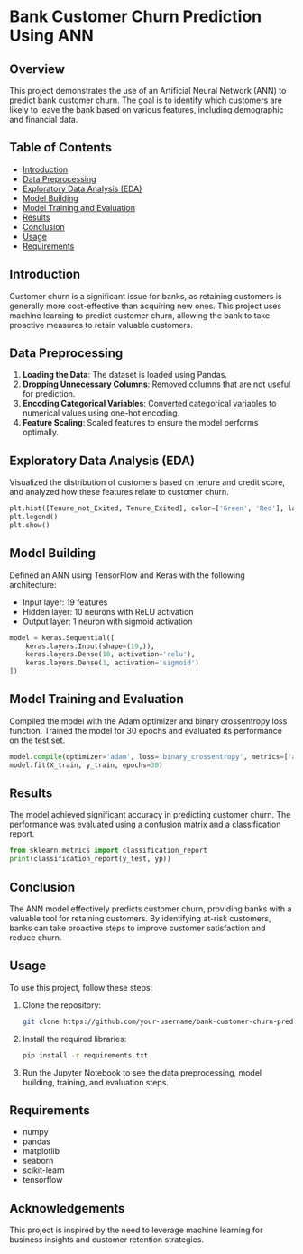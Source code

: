 # Bank Customer Churn Prediction Using ANN

## Overview

This project demonstrates the use of an Artificial Neural Network (ANN) to predict bank customer churn. The goal is to identify which customers are likely to leave the bank based on various features, including demographic and financial data.

## Table of Contents

- [Introduction](#introduction)
- [Data Preprocessing](#data-preprocessing)
- [Exploratory Data Analysis (EDA)](#exploratory-data-analysis-eda)
- [Model Building](#model-building)
- [Model Training and Evaluation](#model-training-and-evaluation)
- [Results](#results)
- [Conclusion](#conclusion)
- [Usage](#usage)
- [Requirements](#requirements)

## Introduction

Customer churn is a significant issue for banks, as retaining customers is generally more cost-effective than acquiring new ones. This project uses machine learning to predict customer churn, allowing the bank to take proactive measures to retain valuable customers.

## Data Preprocessing

1. **Loading the Data**: The dataset is loaded using Pandas.
2. **Dropping Unnecessary Columns**: Removed columns that are not useful for prediction.
3. **Encoding Categorical Variables**: Converted categorical variables to numerical values using one-hot encoding.
4. **Feature Scaling**: Scaled features to ensure the model performs optimally.

## Exploratory Data Analysis (EDA)

Visualized the distribution of customers based on tenure and credit score, and analyzed how these features relate to customer churn.

```python
plt.hist([Tenure_not_Exited, Tenure_Exited], color=['Green', 'Red'], label=['Not Exited', 'Exited'])
plt.legend()
plt.show()
```

## Model Building

Defined an ANN using TensorFlow and Keras with the following architecture:

- Input layer: 19 features
- Hidden layer: 10 neurons with ReLU activation
- Output layer: 1 neuron with sigmoid activation

```python
model = keras.Sequential([
    keras.layers.Input(shape=(19,)),
    keras.layers.Dense(10, activation='relu'),
    keras.layers.Dense(1, activation='sigmoid')
])
```

## Model Training and Evaluation

Compiled the model with the Adam optimizer and binary crossentropy loss function. Trained the model for 30 epochs and evaluated its performance on the test set.

```python
model.compile(optimizer='adam', loss='binary_crossentropy', metrics=['accuracy'])
model.fit(X_train, y_train, epochs=30)
```

## Results

The model achieved significant accuracy in predicting customer churn. The performance was evaluated using a confusion matrix and a classification report.

```python
from sklearn.metrics import classification_report
print(classification_report(y_test, yp))
```

## Conclusion

The ANN model effectively predicts customer churn, providing banks with a valuable tool for retaining customers. By identifying at-risk customers, banks can take proactive steps to improve customer satisfaction and reduce churn.

## Usage

To use this project, follow these steps:

1. Clone the repository:
    ```bash
    git clone https://github.com/your-username/bank-customer-churn-prediction.git
    ```

2. Install the required libraries:
    ```bash
    pip install -r requirements.txt
    ```

3. Run the Jupyter Notebook to see the data preprocessing, model building, training, and evaluation steps.

## Requirements

- numpy
- pandas
- matplotlib
- seaborn
- scikit-learn
- tensorflow

## Acknowledgements

This project is inspired by the need to leverage machine learning for business insights and customer retention strategies.
